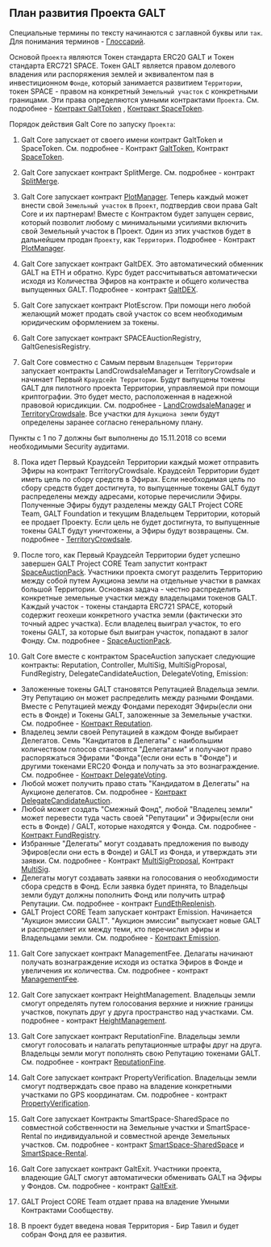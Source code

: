 ## План развития Проекта GALT
Специальные термины по тексту начинаются с заглавной буквы или `так`. Для понимания терминов - [Глоссарий](Glossary.md).

Основой `Проекта` являются Токен стандарта ERC20 GALT и Токен стандарта ERC721 SPACE. Токен GALT является правом долевого владения или распоряжения землей и эквивалентом пая в инвестиционном `Фонде`, который занимается развитием `Территории`, токен SPACE - правом на конкретный `Земельный участок` с конкретными границами. Эти права определяются умными контрактами `Проекта`. См. подробнее - [Контракт GaltToken](contracts/GaltToken.md) , [Контракт SpaceToken](contracts/SpaceToken.md).

Порядок действия Galt Core по запуску `Проекта`:

1. Galt Core запускает от своего имени контракт GaltToken и SpaceToken. См. подробнее - Контракт [GaltToken](contracts/GaltToken.md), Контракт [SpaceToken](contracts/SpaceToken.md).

2. Galt Core запускает контракт SplitMerge. См. подробнее - контракт [SplitMerge](contracts/SplitMerge.md).

3. Galt Core запускает контракт [PlotManager](contracts/PlotManager.md). Теперь каждый может внести свой `Земельный участок` в `Проект`, подтвердив свои права Galt Core и их партнерам! Вместе с Контрактом будет запущен сервис, который позволит любому с минимальными усилиями включить свой Земельный участок в Проект. Один из этих участков будет в дальнейшем продан `Проекту`, как `Территория`. Подробнее - Контракт [PlotManager](contracts/PlotManager.md).

4. Galt Core запускает контракт GaltDEX. Это автоматический обменник GALT на ETH и обратно. Курс будет рассчитываться автоматически исходя из Количества Эфиров на контракте и общего количества выпущенных GALT. Подробнее - контракт [GaltDEX](contracts/GaltDEX.md).

5. Galt Core запускает контракт PlotEscrow. При помощи него любой желающий может продать свой участок со всем необходимым юридическим оформлением за токены.

6. Galt Core запускает контракт SPACEAuctionRegistry, GaltGenesisRegistry.

7. Galt Core совместно с Самым первым `Владельцем Территории` запускает контракты LandCrowdsaleManager и TerritoryCrowdsale и начинает Первый `Краудсейл Территории`. Будут выпущены токены GALT для пилотного проекта Территории, управляемой при помощи криптографии. Это будет место, расположенная в надежной правовой юрисдикции. См. подробнее - [LandCrowdsaleManager](contracts/LandCrowdsaleManager.md) и [TerritoryCrowdsale](contracts/TerritoryCrowdsale.md). Все участки для `Аукциона земли` будут определены заранее согласно генеральному плану. 

Пункты с 1 по 7 должны быт выполнены до 15.11.2018 со всеми необходимыми Security аудитами.

8. Пока идет Первый Краудсейл Территории каждый может отправить Эфиры на контракт TerritoryCrowdsale. Краудсейл Территории будет иметь цель по сбору средств в Эфирах. Если необходимая цель по сбору средств будет достигнута, то выпущенные токены GALT будут распределены между адресами, которые перечислили Эфиры. Полученные Эфиры будут разделены между GALT Project CORE Team, GALT Foundation и текущим Владельцем Территории, который ее продает Проекту. Если цель не будет достигнута, то выпущенные токены GALT будут уничтожены, а Эфиры будут возвращены. См. подробнее - [TerritoryCrowdsale](contracts/TerritoryCrowdsale.md).

9. После того, как Первый Краудсейл Территории будет успешно завершен GALT Project CORE Team запустит контракт [SpaceAuctionPack](contracts/SpaceAuctionPack.md). Участники проекта смогут разделить Территорию между собой путем Аукциона земли на отдельные участки в рамках большой Территории. Основная задача - честно распределить конкретные земельные участки между владельцами токенов GALT. Каждый участок - токены стандарта ERC721 SPACE, который содержит геохеши конкретного участка земли (фактически это точный адрес участка). Если владелец выиграл участок, то его токены GALT, за которые был выигран участок, попадают в залог Фонду. См. подробнее - [SpaceAuctionPack](contracts/SpaceAuctionPack.md).

10. Galt Core вместе с контрактом SpaceAuction запускает следующие контракты: Reputation, Controller, MultiSig, MultiSigProposal, FundRegistry, DelegateCandidateAuction, DelegateVoting, Emission:
- Заложенные токены GALT становятся Репутацией Владельца земли. Эту Репутацию он может распределить между разными Фондами. Вместе с Репутацией между Фондами переходят Эфиры(если они есть в Фонде) и Токены GALT, заложенные за Земельные участки. См. подробнее - [Контракт Reputation](contracts/Reputation.md).
- Владелец земли своей Репутацией в каждом Фонде выбирает Делегатов. Семь "Кандитатов в Делегаты" с наибольшим количеством голосов становятся "Делегатами" и получают право распоряжаться Эфирами "Фонда"(если они есть в "Фонде") и другими токенами ERC20 Фонда и получать за это вознаграждение. См. подробнее - [Контракт DelegateVoting](contracts/DelegateVoting.md).
- Любой может получить право стать "Кандидатом в Делегаты" на Аукционе делегатов. См. подробнее - [Контракт DelegateCandidateAuction](contracts/DelegateCandidateAuction.md).
- Любой может создать "Смежный Фонд", любой "Владелец земли" может перевести туда часть своей "Репутации" и Эфиры(если они есть в Фонде) / GALT, которые находятся у Фонда. См. подробнее - [Контракт FundRegistry](contracts/FundRegistry.md).
- Избранные "Делегаты" могут создавать предложения по выводу Эфиров(если они есть в Фонде) и GALT из Фонда, и утверждать эти заявки. См. подробнее - Контракт [MultiSigProposal](contracts/MultiSigProposal.md), Контракт [MultiSig](contracts/MultiSig.md).
- Делегаты могут создавать заявки на голосования о необходимости сбора средств в Фонд. Если заявка будет принята, то Владельцы земли будут должны пополнить Фонд или получить штраф Репутации. См. подробнее - контракт [FundEthReplenish](contracts/FundEthReplenish.md).
- GALT Project CORE Team запускает контракт Emission. Начинается "Аукцион эмиссии GALT". "Аукцион эмиссии" выпускает новые GALT и распределяет их между теми, кто перечислил эфиры и Владельцами земли. См. подробнее - [Контракт Emission](contracts/Emission.md).

11. Galt Core запускает контракт ManagementFee. Делагаты начинают получать вознаграждение исходя из остатка Эфиров в Фонде и увеличения их количества. См. подробнее - контракт [ManagementFee](contracts/ManagementFee.md).

12. Galt Core запускает контракт HeightManagement. Владельцы земли смогут определять путем голосования верхние и нижние границы участков, покупать друг у друга пространство над участками. См. подробнее - контракт [HeightManagement](contracts/HeightManagement.md).

13. Galt Core запускает контракт ReputationFine. Владельцы земли смогут голосовать и налагать репутационные штрафы друг на друга. Владельцы земли могут пополнять свою Репутацию токенами GALT. См. подробнее - контракт [ReputationFine](contracts/ReputationFine.md).

14. Galt Core запускает контракт PropertyVerification. Владельцы земли смогут подтверждать свое право на владение конкретными участками по GPS координатам. См. подробнее - контракт [PropertyVerification](contracts/PropertyVerification.md).

15. Galt Core запускает Контракты SmartSpace-SharedSpace по совместной собственности на Земельные участки и SmartSpace-Rental по индивидуальной и совместной аренде Земельных участков. См. подробнее - контракт [SmartSpace-SharedSpace](contracts/3rd-party/SmartSpace-SharedSpace.md) и [SmartSpace-Rental](contracts/3rd-party/SmartSpace-Rental.md).  

16. Galt Core запускает контракт GaltExit. Участники проекта, владеющие GALT смогут автоматически обменивать GALT на Эфиры у Фондов. См. подробнее - контракт [GaltExit](contracts/GaltExit.md).

17. GALT Project CORE Team отдает права на владение Умными Контрактами Сообществу.

18. В проект будет введена новая Территория - Бир Тавил и будет собран Фонд для ее развития.
